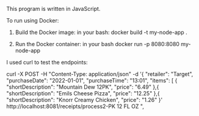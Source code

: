 This program is written in JavaScript.

To run using Docker:
1. Build the Docker image:
    in your bash:
      docker build -t my-node-app .
    

2. Run the Docker container:
    in your bash
      docker run -p 8080:8080 my-node-app
    

I used curl to test the endpoints:

curl -X POST -H "Content-Type: application/json" -d '{
  "retailer": "Target",
  "purchaseDate": "2022-01-01",
  "purchaseTime": "13:01",
  "items": [
    {
      "shortDescription": "Mountain Dew 12PK",
      "price": "6.49"
    },{
      "shortDescription": "Emils Cheese Pizza",
      "price": "12.25"
    },{
      "shortDescription": "Knorr Creamy Chicken",
      "price": "1.26"
}' http://localhost:8081/receipts/process2-PK 12 FL OZ  ",
